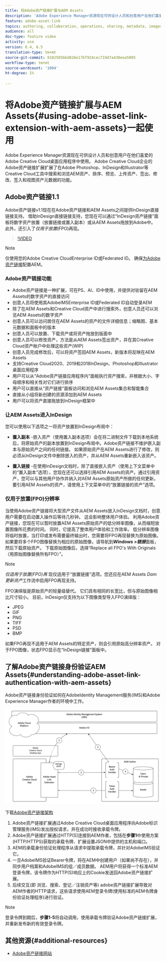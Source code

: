 ```yaml
---
title: 将Adobe资产链接扩展与AEM Assets
description: 'Adobe Experience Manager资源现在可供设计人员和创意用户在他们喜爱的Adobe Creative Cloud桌面应用程序中使用。 Adobe Creative Cloud企业的Adobe资产链接扩展扩展了在Adobe Photoshop、InDesign和Illustrator等Creative Cloud工具中搜索和浏览AEM资产、排序、预览、上传资产、签出、修改、签入和视图资产元数据的功能。 '
feature: adobe-asset-link
topics: authoring, collaboration, operations, sharing, metadata, images
audience: all
doc-type: feature video
activity: use
version: 6.4, 6.5
translation-type: tm+mt
source-git-commit: 9102505bbd826e17bf924cec719d7a430eea5095
workflow-type: tm+mt
source-wordcount: '1094'
ht-degree: 1%

---
```



# 将Adobe资产链接扩展与AEM Assets{#using-adobe-asset-link-extension-with-aem-assets}一起使用

Adobe Experience Manager资源现在可供设计人员和创意用户在他们喜爱的Adobe Creative Cloud桌面应用程序中使用。 Adobe Creative Cloud企业的Adobe资产链接扩展扩展了在Adobe Photoshop、InDesign和Illustrator等Creative Cloud工具中搜索和浏览AEM资产、排序、预览、上传资产、签出、修改、签入和视图资产元数据的功能。


## Adobe资产链接1.1

Adobe资产链接v1.1现在在Adobe资产链接和AEM Assets之间提供InDesign直接链接支持。 借助InDesign直接链接支持，您现在可以通过“InDesign资产链接”面板将数字资产放置（放置链接或置入副本）或从AEM Assets拖放到Adobe中。 此外，还引入了&#x200B;*仅用于放置*(FPO)再现。

>[!VIDEO](https://video.tv.adobe.com/v/28988/?quality=12&learn=on)

>[!NOTE]
>
>仅使用您的Adobe Creative CloudEnterprise ID或Federated ID。 确保[为Adobe资产链接](https://helpx.adobe.com/enterprise/admin-guide.html/enterprise/using/adobe-asset-link.ug.html)配置AEM。


### Adobe资产链接功能

* Adobe资产链接是一种扩展，可在PS、AI、ID中使用，并提供对驻留在AEM Assets的数字资产的直接访问
* 创意人员将使用其AdobeIMSEnterprise ID或Federated ID自动登录AEM
* 除了在AEM Assets和Creative Cloud资产中进行搜索外，创意人员还可以浏览AEM Assets的数字资产
* 创意人员可以访问居住在AEM Assets的资产的文件详细信息；缩略图、基本元数据和面板中的版本
* 创意人员可以放置、下载资产或将资产拖放到版面中
* 创意人员可以修改资产，方法是从AEM Assets签出资产，并在其Creative Cloud资产帐户中处理这些资产(WIP)
* 创意人员完成修改后，可以将资产签回AEM Assets，新版本将反映在AEM Assets
* 支持Creative Cloud2020、2019和2018InDesign、Photoshop和Illustrator桌面应用程序
* 用户可以从“Adobe资产链接应用程序内”面板执行资产搜索，并根据大小、字母顺序和相关性对它们进行排序
* 用户可以直接从“资产链接”面板访问和浏览AEM Assets集合和智能集合
* 直接从小组将新创建的资源添加到AEM Assets
* 用户可以将资产直接拖放到InDesign框架中

### 让AEM Assets进入InDesign

您可以使用以下选项之一将资产放置到InDesign布局中：

* **置入副本** -嵌入资产（使用置入副本选项）会在将二进制文件下载到本地系统后，将原始资产的副本放置到InDesign布局中。Adobe资产链接不维护嵌入副本与原始资产之间的任何链接。 如果原始资产在AEM Assets进行了修改，则必须从InDesign文件中删除嵌入的资产，并从AEM Assets重新嵌入该资产。

* **置入链接** -在使用InDesign文档时，除了直接嵌入资产（使用上下文菜单中的“置入副本”选项），您现在还可以选择引用AEM Assets的资产。通过引用资产，您可以与其他用户协作并纳入对AEM Assets原始资产所做的任何更新。 要引用AEM Assets的资产，请使用上下文菜单中的“放置链接的资产”选项。

### 仅用于放置(FPO)分辨率

当使用Adobe资产链接将大型资产文件从AEM Assets放入InDesign文档时，创意用户需要在启动置入操作后等待几秒钟。 这会影响整体用户体验。 利用Adobe资产链接，您现在可以暂时放置AEM Assets原始资产的低分辨率图像，从而缩短放置图像所花费的时间。 同时，它提高了整体用户体验和工作效率。 低分辨率图像将临时放置，当打印或发布需要最终输出时，您需要将FPO再现替换为原始图像。 如果要将多个FPO图像替换为相应的原始图像，请导航到&#x200B;**_Windows >链接_**&#x200B;面板，然后下载原始资产。 下载原始图像后，选择“Replace all FPO&#39;s With Originals（用原始图像替换所有FPO）”。

>[!NOTE]
>
> *仅适用于放置(FPO)再* 现仅适用于“放置链接”选项。您还应在AEM Assets *Dam更新资产*&#x200B;工作流中启用FPO再现支持。

FPO演绎版是原始资产的轻量级替代。 它们具有相同的长宽比，但与原始图像相比尺寸较小。 目前，InDesign仅支持为以下图像类型导入FPO演绎版：

* JPEG
* GIF
* PNG
* TIFF
* PSD
* BMP

如果FPO再现不适用于AEM Assets的特定资产，则会引用原始高分辨率资产。 对于FPO图像，状态FPO显示在“InDesign链接”面板中。

## 了解Adobe资产链接身份验证AEM Assets{#understanding-adobe-asset-link-authentication-with-aem-assets}

Adobe资产链接身份验证如何在AdobeIdentity Management服务(IMS)和Adobe Experience Manager作者的环境中工作。

![Adobe资产链接架构](assets/adobe-asset-link-article-understand.png)

下载[Adobe资产链接架构](assets/adobe-asset-link-article-understand-1.png)

1. Adobe资产链接扩展通过Adobe Creative Cloud桌面应用程序向Adobe标识管理服务(IMS)发出授权请求，并在成功时接收承载令牌。
2. Adobe资产链接扩展通过HTTP(S)连接到AEM作者，包括在&#x200B;**步骤1**&#x200B;中使用方案(HTTP/HTTPS)获取的承载令牌、扩展设置JSON中提供的主机和端口。
3. AEM的承载身份验证处理程序从请求中提取承载令牌，并针对AdobeIMS验证它。
4. 一旦AdobeIMS验证Bearer令牌，将在AEM中创建用户（如果尚不存在），并同步用户档案和AdobeIMS的组／成员数据。 AEM用户将获得一个标准AEM登录令牌，该令牌作为HTTP(S)响应上的Cookie发送回Adobe资产链接扩展。
5. 后续交互(即 浏览、搜索、登记／注销资产等) adobe资产链接扩展导致对AEM作者的HTTP请求，这些请求使用AEM登录令牌(使用标准的AEM令牌身份验证处理程序)进行验证。

>[!NOTE]
>
>登录令牌到期后，**步骤1-5**&#x200B;将自动调用，使用承载令牌验证Adobe资产链接扩展，并重新发布新的有效登录令牌。

## 其他资源{#additional-resources}

* [Adobe资产链接网站](https://www.adobe.com/cn/creativecloud/business/enterprise/adobe-asset-link.html)
